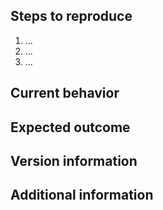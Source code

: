 <!--
  Please, read the CONTRIBUTING.md guide on how to file a new issue.

  https://gitlab.gnome.org/GNOME/gtk/-/blob/main/CONTRIBUTING.md
-->
## Steps to reproduce
<!--
  Please, explain the sequence of actions necessary to reproduce the
  bug
-->

 1. ...
 2. ...
 3. ...

<!--
  You should try and reproduce with the demos applications available
  under the `demos` directory, or the test programs in the `tests` directory.
  Alternatively, please attach a *small and self-contained* example
  *written in C* that exhibits the issue.
-->

## Current behavior
<!--
  Please describe the current behaviour
-->

## Expected outcome
<!--
  Please describe the expected outcome
-->

## Version information
<!--
 - Which version of GTK you are using
 - What operating system and version
 - What windowing system (X11 or Wayland)
 - What graphics driver / mesa version
 - For Linux, which distribution
 - If you built GTK yourself, the list of options used to configure the build

 The GTK Inspector has a "Copy to clipboard as gitlab markup" button that
 produces a helpful summary containing most of this information (and more).
-->

## Additional information
<!--
 - Screenshots or screen recordings are useful for visual errors
  - Attaching a screenshot or a video without explaining the current
    behavior and the actions necessary to reproduce the bug will lead
    to the bug being closed
 - Please report any warning or message printed on the terminal
-->
